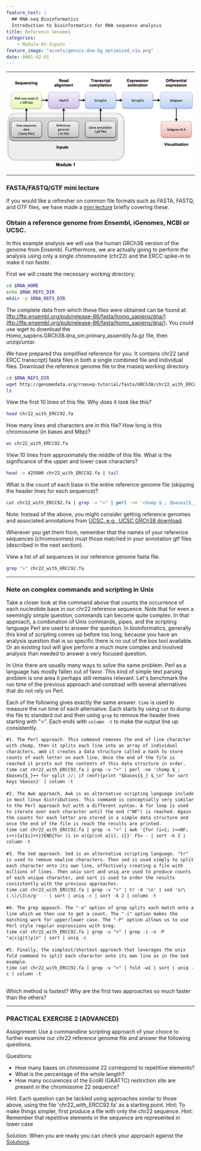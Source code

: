 ```yaml
---
feature_text: |
  ## RNA-seq Bioinformatics
  Introduction to bioinformatics for RNA sequence analysis
title: Reference Genomes
categories:
    - Module-01-Inputs
feature_image: "assets/genvis-dna-bg_optimized_v1a.png"
date: 0001-02-01
---
```


***

![RNA-seq_Flowchart](/assets/module_1/RNA-seq_Flowchart2.png)

***

### FASTA/FASTQ/GTF mini lecture
If you would like a refresher on common file formats such as FASTA, FASTQ, and GTF files, we have made a [mini lecture](https://github.com/griffithlab/rnabio.org/blob/master/assets/lectures/cshl/2023/mini/RNASeq_MiniLecture_01_01_FASTA_FASTQ_GTF.pdf) briefly covering these.

### Obtain a reference genome from Ensembl, iGenomes, NCBI or UCSC.

In this example analysis we will use the human GRCh38 version of the genome from Ensembl. Furthermore, we are actually going to perform the analysis using only a single chromosome (chr22) and the ERCC spike-in to make it run faster.

First we will create the necessary working directory.
```bash
cd $RNA_HOME
echo $RNA_REFS_DIR
mkdir -p $RNA_REFS_DIR

```
The complete data from which these files were obtained can be found at: [ftp://ftp.ensembl.org/pub/release-86/fasta/homo_sapiens/dna/](ftp://ftp.ensembl.org/pub/release-86/fasta/homo_sapiens/dna/). You could use wget to download the Homo_sapiens.GRCh38.dna_sm.primary_assembly.fa.gz file, then unzip/untar.

We have prepared this simplified reference for you. It contains chr22 (and ERCC transcript) fasta files in both a single combined file and individual files. Download the reference genome file to the rnaseq working directory

```bash
cd $RNA_REFS_DIR
wget http://genomedata.org/rnaseq-tutorial/fasta/GRCh38/chr22_with_ERCC92.fa
ls

```

View the first 10 lines of this file. Why does it look like this?
```bash
head chr22_with_ERCC92.fa

```

How many lines and characters are in this file? How long is this chromosome (in bases and Mbp)?
```bash
wc chr22_with_ERCC92.fa

```

View 10 lines from approximately the middle of this file. What is the significance of the upper and lower case characters?
```bash
head -n 425000 chr22_with_ERCC92.fa | tail

```

What is the count of each base in the entire reference genome file (skipping the header lines for each sequence)?

```bash
cat chr22_with_ERCC92.fa | grep -v ">" | perl -ne 'chomp $_; $bases{$_}++ for split //; if (eof){print "$_ $bases{$_}\n" for sort keys %bases}'

```

Note: Instead of the above, you might consider getting reference genomes and associated annotations from [UCSC. e.g., UCSC GRCh38 download](http://hgdownload.cse.ucsc.edu/goldenPath/hg38/chromosomes/).

Wherever you get them from, remember that the names of your reference sequences (chromosomes) must those matched in your annotation gtf files (described in the next section).

View a list of all sequences in our reference genome fasta file.

```bash
grep ">" chr22_with_ERCC92.fa

```

***

### Note on complex commands and scripting in Unix
Take a closer look at the command above that counts the occurrence of each nucleotide base in our chr22 reference sequence. Note that for even a seemingly simple question, commands can become quite complex. In that approach, a combination of Unix commands, pipes, and the scripting language Perl are used to answer the question. In bioinformatics, generally this kind of scripting comes up before too long, because you have an analysis question that is so specific there is no out of the box tool available. Or an existing tool will give perform a much more complex and involved analysis than needed to answer a very focused question.

In Unix there are usually many ways to solve the same problem. Perl as a language has mostly fallen out of favor. This kind of simple text parsing problem is one area it perhaps still remains relevant. Let's benchmark the run time of the previous approach and constrast with several alternatives that do not rely on Perl.

Each of the following gives exactly the same answer. `time` is used to measure the run time of each alternative. Each starts by using `cat` to dump the file to standard out and then using `grep` to remove the header lines starting with ">". Each ends with `column -t` to make the output line up consistently.

```
#1. The Perl approach. This command removes the end of line character with chomp, then it splits each line into an array of individual characters, amd it creates a data structure called a hash to store counts of each letter on each line. Once the end of the file is reached it prints out the contents of this data structure in order.  
time cat chr22_with_ERCC92.fa | grep -v ">" | perl -ne 'chomp $_; $bases{$_}++ for split //; if (eof){print "$bases{$_} $_\n" for sort keys %bases}' | column -t

#2. The Awk approach. Awk is an alternative scripting language include in most linux distributions. This command is conceptually very similar to the Perl approach but with a different syntax. A for loop is used to iterate over each character until the end ("NF") is reached. Again the counts for each letter are stored in a simple data structure and once the end of the file is reach the results are printed.  
time cat chr22_with_ERCC92.fa | grep -v ">" | awk '{for (i=1; i<=NF; i++){a[$i]++}}END{for (i in a){print a[i], i}}' FS= - | sort -k 2 | column -t

#3. The Sed approach. Sed is an alternative scripting language. "tr" is used to remove newline characters. Then sed is used simply to split each character onto its own line, effectively creating a file with millions of lines. Then unix sort and uniq are used to produce counts of each unique character, and sort is used to order the results consistently with the previous approaches.
time cat chr22_with_ERCC92.fa | grep -v ">" | tr -d '\n' | sed 's/\(.\)/\1\n/g'  - | sort | uniq -c | sort -k 2 | column -t

#4. The grep appoach. The "-o" option of grep splits each match onto a line which we then use to get a count. The "-i" option makes the matching work for upper/lower case. The "-P" option allows us to use Perl style regular expressions with Greg.
time cat chr22_with_ERCC92.fa | grep -v ">" | grep -i -o -P "a|c|g|t|y|n" | sort | uniq -c

#5. Finally, the simplest/shortest approach that leverages the unix fold command to split each character onto its own line as in the Sed example.
time cat chr22_with_ERCC92.fa | grep -v ">" | fold -w1 | sort | uniq -c | column -t


```
Which method is fastest? Why are the first two approaches so much faster than the others?

***

### PRACTICAL EXERCISE 2 (ADVANCED)
Assignment: Use a commandline scripting approach of your choice to further examine our chr22 reference genome file and answer the following questions.

Questions:
- How many bases on chromosome 22 correspond to repetitive elements?
- What is the percentage of the whole length?
- How many occurences of the EcoRI (GAATTC) restriction site are present in the chromosome 22 sequence?

Hint: Each question can be tackled using approaches similar to those above, using the file 'chr22_with_ERCC92.fa' as a starting point.
Hint: To make things simpler, first produce a file with only the chr22 sequence.
Hint: Remember that repetitive elements in the sequence are represented in lower case

Solution: When you are ready you can check your approach against the [Solutions](/module-09-appendix/0009/05/01/Practical_Exercise_Solutions/#practical-exercise-2---reference-genomes).
